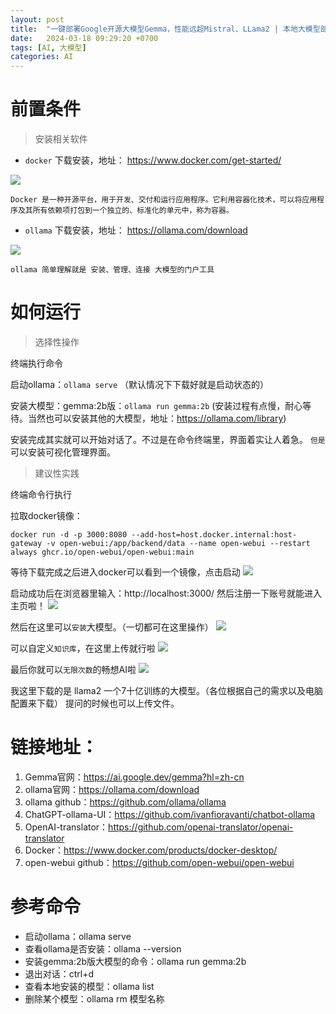 ```yaml
---
layout: post
title:  "一键部署Google开源大模型Gemma，性能远超Mistral、LLama2 | 本地大模型部署，ollama助您轻松完成！"
date:   2024-03-18 09:29:20 +0700
tags: [AI, 大模型]
categories: AI
---
```


# 前置条件

> 安装相关软件

- `docker` 下载安装，地址： https://www.docker.com/get-started/

![](https://img.funning.top/docker-download.png)

```text
Docker 是一种开源平台，用于开发、交付和运行应用程序。它利用容器化技术，可以将应用程序及其所有依赖项打包到一个独立的、标准化的单元中，称为容器。
```

- `ollama` 下载安装，地址： https://ollama.com/download

![](https://img.funning.top/ollama-download.png)

```text
ollama 简单理解就是 安装、管理、连接 大模型的门户工具
```

# 如何运行

> 选择性操作

终端执行命令

启动ollama：`ollama serve` （默认情况下下载好就是启动状态的）

安装大模型：gemma:2b版：`ollama run gemma:2b`
(安装过程有点慢，耐心等待。当然也可以安装其他的大模型，地址：https://ollama.com/library)

安装完成其实就可以开始对话了。不过是在命令终端里，界面着实让人着急。
`但是`可以安装可视化管理界面。

> 建议性实践

终端命令行执行

拉取docker镜像：

```shell
docker run -d -p 3000:8080 --add-host=host.docker.internal:host-gateway -v open-webui:/app/backend/data --name open-webui --restart always ghcr.io/open-webui/open-webui:main
```

等待下载完成之后进入docker可以看到一个镜像，点击启动
![](https://img.funning.top/open-webui.png)

启动成功后在浏览器里输入：http://localhost:3000/
然后注册一下账号就能进入主页啦！
![](https://img.funning.top/ui-1.png)

然后在这里可以`安装`大模型。（一切都可在这里操作）
![](https://img.funning.top/ui-3.png)

可以自定义`知识库`，在这里上传就行啦
![](https://img.funning.top/ui-2.png)

最后你就可以`无限次数`的畅想AI啦
![](https://img.funning.top/ui-4.png)

我这里下载的是 llama2 一个7十亿训练的大模型。（各位根据自己的需求以及电脑配置来下载）
提问的时候也可以上传文件。

# 链接地址：

1. Gemma官网：https://ai.google.dev/gemma?hl=zh-cn
2. ollama官网：https://ollama.com/download
3. ollama github：https://github.com/ollama/ollama
4. ChatGPT-ollama-UI：https://github.com/ivanfioravanti/chatbot-ollama
5. OpenAI-translator：https://github.com/openai-translator/openai-translator
6. Docker：https://www.docker.com/products/docker-desktop/
7. open-webui github：https://github.com/open-webui/open-webui

# 参考命令

- 启动ollama：ollama serve
- 查看ollama是否安装：ollama --version
- 安装gemma:2b版大模型的命令：ollama run gemma:2b
- 退出对话：ctrl+d
- 查看本地安装的模型：ollama list
- 删除某个模型：ollama rm 模型名称

